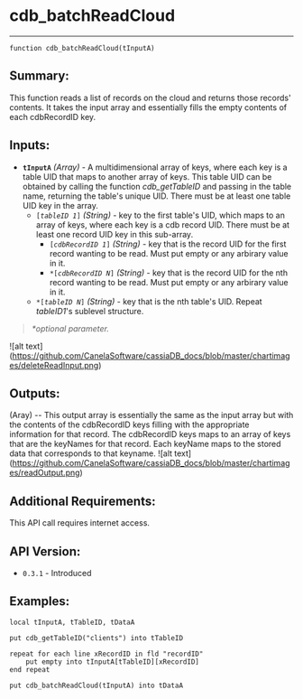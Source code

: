 # cdb_batchReadCloud
---
```
function cdb_batchReadCloud(tInputA)
```
## Summary:
This function reads a list of records on the cloud and returns those records' contents. It takes the input array and essentially fills the empty contents of each cdbRecordID key.

## Inputs:
* **`tInputA`** *(Array)* - A multidimensional array of keys, where each key is a table UID that maps to another array of keys. This table UID can be obtained by calling the function *cdb_getTableID* and passing in the table name, returning the table's unique UID. There must be at least one table UID key in the array.
    * `[`*`tableID 1`*`]` *(String)* - key to the first table's UID, which maps to an array of keys, where each key is a cdb record UID. There must be at least one record UID key in this sub-array.
    	* `[`*`cdbRecordID 1`*`]` *(String)* - key that is the record UID for the first record wanting to be read. Must put empty or any arbirary value in it.
    	* `*[`*`cdbRecordID N`*`]` *(String)* - key that is the record UID for the nth record wanting to be read. Must put empty or any arbirary value in it.
    * `*[`*`tableID N`*`]` *(String)* - key that is the nth table's UID. Repeat *tableID1*'s sublevel structure.

> _*optional parameter._

![alt text] (https://github.com/CanelaSoftware/cassiaDB_docs/blob/master/chartimages/deleteReadInput.png)
## Outputs:
(Aray) -- This output array is essentially the same as the input array but with the contents of the cdbRecordID keys filling with the appropriate information for that record. The cdbRecordID keys maps to an array of keys that are the keyNames for that record. Each keyName maps to the stored data that corresponds to that keyname.
![alt text] (https://github.com/CanelaSoftware/cassiaDB_docs/blob/master/chartimages/readOutput.png)
## Additional Requirements:
This API call requires internet access.
## API Version:
* `0.3.1` - Introduced

## Examples:
```
local tInputA, tTableID, tDataA
     
put cdb_getTableID("clients") into tTableID
     
repeat for each line xRecordID in fld "recordID"
	put empty into tInputA[tTableID][xRecordID]
end repeat
     
put cdb_batchReadCloud(tInputA) into tDataA
```
